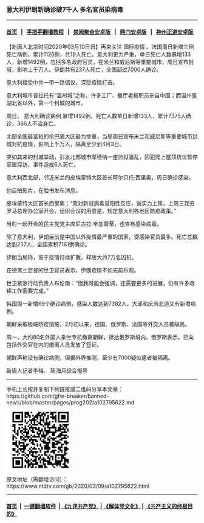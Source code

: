 ### 意大利伊朗新确诊破7千人 多名官员染病毒
------------------------

#### [首页](https://github.com/gfw-breaker/banned-news/blob/master/README.md) &nbsp;&nbsp;|&nbsp;&nbsp; [手把手翻墙教程](https://github.com/gfw-breaker/guides/wiki) &nbsp;&nbsp;|&nbsp;&nbsp; [禁闻聚合安卓版](https://github.com/gfw-breaker/bn-android) &nbsp;&nbsp;|&nbsp;&nbsp; [网门安卓版](https://github.com/oGate2/oGate) &nbsp;&nbsp;|&nbsp;&nbsp; [神州正道安卓版](https://github.com/SzzdOgate/update) 



<div><div class="post_content" itemprop="articleBody">
 <p>
  【新唐人北京时间2020年03月10日讯】再来关注
  <ok href="https://www.ntdtv.com/gb/国际疫情.htm">
   国际疫情
  </ok>
  。法国周日新增三例死亡病例，累计1126例，共19人死亡。意大利更为严重，单日死亡人数暴增133人，新增1492例，包括多名政府官员，在米兰和威尼斯等重要城市，周日宣布封城，影响上千万人。伊朗共有237人死亡，全国超过7000人确诊。
 </p>
 <p>
  意大利接受中共一带一路倡议，深受疫情打击。
 </p>
 <p>
  意大利城市普拉托有“温州城”之称，许多工厂、餐厅老板职员来自中国；而温州是湖北省以外，第一个封城的城市。
 </p>
 <p>
  周日，
  <ok href="https://www.ntdtv.com/gb/意大利确诊病例.htm">
   意大利确诊病例
  </ok>
  暴增1492例、死亡人数单日新增133人，累计7375人确诊，366人不治身亡。
 </p>
 <p>
  北部全国最富裕的伦巴底大区最为惨重，当局周日宣布米兰和威尼斯等重要城市封城对抗疫情，影响上千万人，隔离至少到4月3日。
 </p>
 <p>
  突如其来的封城举动，引发北部城市摩德纳一座监狱骚乱，囚犯爬上屋顶抗议暂停家属探访，事件造成6人死亡。
 </p>
 <p>
  意大利西北部，邻近米兰的皮埃蒙特大区首长阿尔贝托·西里奥，周日确诊感染。
 </p>
 <p>
  他自拍影片，在脸书发布消息。
 </p>
 <p>
  皮埃蒙特大区首长西里奥：“我对新冠病毒呈阳性反应，诚实为上策，上周三我去罗马总理办公室开会，组织会议的用意是，规定意大利各地区防疫政策。”
 </p>
 <p>
  当时一起开会的民主党党主席尼古拉·辛加雷蒂，也宣布感染病毒。
 </p>
 <p>
  除了意大利，伊朗目前是中国以外疫情最严重的国家，受感染官员最多。死亡总数达到237人，全国累积7161例确诊。
 </p>
 <p>
  伊朗当局称，鉴于疫情持续扩散，释放大约7万名囚犯。
 </p>
 <p>
  在德黑兰监督的世卫官员表示，伊朗疫情不如先前乐观。
 </p>
 <p>
  世卫紧急行动负责人布伦南：“但我可能会强调，还需要更多的进展，仍有许多艰钜工作需要完成。”
 </p>
 <p>
  韩国周一新增69个确诊病例，感染人数达到7382人。大邱和庆尚北道又有新增病例。
 </p>
 <p>
  朝鲜采取极端防疫措施，2月初以来，德国、俄罗斯、法国等外交人员被隔离。
 </p>
 <p>
  周一，大约80名外国人乘坐专机撤离朝鲜，抵达俄罗斯境内。俄罗斯表示，已向包括外交官在内的撤离人员发放了签证。
 </p>
 <p>
  朝鲜声称没有确诊病例，但据外界推测，至少有7000疑似患者被隔离。
 </p>
 <p>
  新唐人记者李梅、 陈海月综合报导
 </p>
 <div class="single_ad">
 </div>
</div>
</div>
<hr/>
手机上长按并复制下列链接或二维码分享本文章：<br/>
https://github.com/gfw-breaker/banned-news/blob/master/pages/prog202/a102795622.md <br/>
<a href='https://github.com/gfw-breaker/banned-news/blob/master/pages/prog202/a102795622.md'><img src='https://github.com/gfw-breaker/banned-news/blob/master/pages/prog202/a102795622.md.png'/></a> <br/>
原文地址（需翻墙访问）：https://www.ntdtv.com/gb/2020/03/09/a102795622.html


------------------------
#### [首页](https://github.com/gfw-breaker/banned-news/blob/master/README.md) &nbsp;|&nbsp; [一键翻墙软件](https://github.com/gfw-breaker/nogfw/blob/master/README.md) &nbsp;| [《九评共产党》](https://github.com/gfw-breaker/9ping.md/blob/master/README.md#九评之一评共产党是什么) | [《解体党文化》](https://github.com/gfw-breaker/jtdwh.md/blob/master/README.md) | [《共产主义的终极目的》](https://github.com/gfw-breaker/gczydzjmd.md/blob/master/README.md)


<img src='http://gfw-breaker.win/banned-news/pages/prog202/a102795622.md' width='0px' height='0px'/>